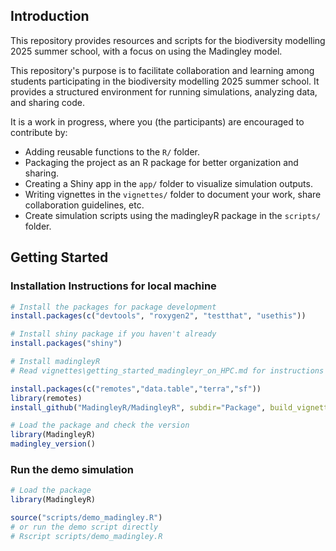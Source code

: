 ## Introduction

This repository provides resources and scripts for the biodiversity modelling 2025 summer school, with a focus on using the Madingley model.

This repository's purpose is to facilitate collaboration and learning among students participating in the biodiversity modelling 2025 summer school. It provides a structured environment for running simulations, analyzing data, and sharing code.

It is a work in progress, where you (the participants) are encouraged to contribute by:
- Adding reusable functions to the `R/` folder.
- Packaging the project as an R package for better organization and sharing.
- Creating a Shiny app in the `app/` folder to visualize simulation outputs.
- Writing vignettes in the `vignettes/` folder to document your work, share collaboration guidelines, etc.
- Create simulation scripts using the madingleyR package in the `scripts/` folder.

## Getting Started

### Installation Instructions for local machine

```r
# Install the packages for package development
install.packages(c("devtools", "roxygen2", "testthat", "usethis"))

# Install shiny package if you haven't already
install.packages("shiny")

# Install madingleyR
# Read vignettes\getting_started_madingleyr_on_HPC.md for instructions on how to install the dependencies on an HPC such as cedar

install.packages(c("remotes","data.table","terra","sf"))
library(remotes)
install_github("MadingleyR/MadingleyR", subdir="Package", build_vignettes=FALSE)

# Load the package and check the version
library(MadingleyR)
madingley_version()
```

### Run the demo simulation

```r
# Load the package
library(MadingleyR)

source("scripts/demo_madingley.R")
# or run the demo script directly
# Rscript scripts/demo_madingley.R
```